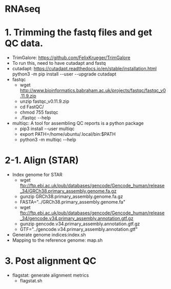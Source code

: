 # RNAseq

# 1. Trimming the fastq files and get QC data.
  - TrimGalore: https://github.com/FelixKrueger/TrimGalore
  - To run this, need to have cutadapt and fastq
  - cutadapt: https://cutadapt.readthedocs.io/en/stable/installation.html
          python3 -m pip install --user --upgrade cutadapt
  - fastqc
    - wget http://www.bioinformatics.babraham.ac.uk/projects/fastqc/fastqc_v0.11.9.zip
    - unzip fastqc_v0.11.9.zip
    - cd FastQC/
    - chmod 755 fastqc
    - ./fastqc --help
  - multiqc: A tool for assembling QC reports is a python package
    - pip3 install --user multiqc
    - export PATH=/home/ubuntu/.local/bin:$PATH
    - python3 -m multiqc --help

# 2-1. Align (STAR)
  - Index genome for STAR
    - wget ftp://ftp.ebi.ac.uk/pub/databases/gencode/Gencode_human/release_34/GRCh38.primary_assembly.genome.fa.gz
    - gunzip GRCh38.primary_assembly.genome.fa.gz
    - FASTA="../GRCh38.primary_assembly.genome.fa"
    - wget ftp://ftp.ebi.ac.uk/pub/databases/gencode/Gencode_human/release_34/gencode.v34.primary_assembly.annotation.gtf.gz
    - gunzip gencode.v34.primary_assembly.annotation.gtf.gz
    - GTF="../gencode.v34.primary_assembly.annotation.gtf"
  - Generate genome indices:index.sh
  - Mapping to the reference genome: map.sh

# 3. Post alignment QC
  - flagstat: generate alignment metrics
    - flagstat.sh
   
